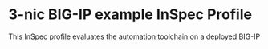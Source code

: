 # 3-nic BIG-IP example InSpec Profile

This InSpec profile evaluates the automation toolchain on a deployed BIG-IP
